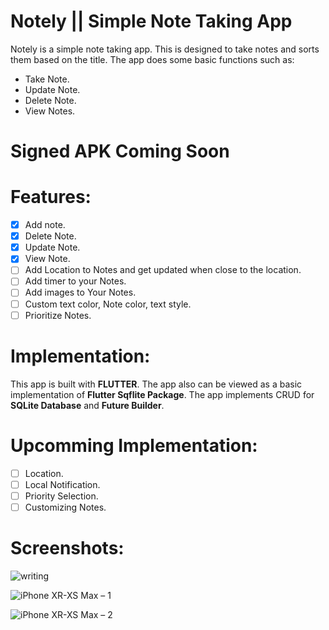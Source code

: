 # Notely || Simple Note Taking App

Notely is a simple note taking app. This is designed to take notes and sorts them based on the title. The app does some basic functions such as:

* Take Note.
* Update Note.
* Delete Note.
* View Notes.
# Signed APK Coming Soon
# Features: 

- [x] Add note.
- [x] Delete Note.
- [x] Update Note.
- [x] View Note.
- [ ] Add Location to Notes and get updated when close to the location.
- [ ] Add timer to your Notes.
- [ ] Add images to Your Notes.
- [ ] Custom text color, Note color, text style.
- [ ] Prioritize Notes. 

# Implementation:

This app is built with **FLUTTER**. The app also can be viewed as a basic implementation of **Flutter Sqflite Package**. The app implements CRUD for **SQLite Database** and **Future Builder**. 

# Upcomming Implementation:

- [ ] Location.
- [ ] Local Notification.
- [ ] Priority Selection. 
- [ ] Customizing Notes.

# Screenshots:

![writing](https://user-images.githubusercontent.com/33858136/59568392-df2b5380-909b-11e9-9484-818b222498f2.png)

![iPhone XR-XS Max – 1](https://user-images.githubusercontent.com/33858136/59568394-e3f00780-909b-11e9-9c67-0c5b3b07778d.png)

![iPhone XR-XS Max – 2](https://user-images.githubusercontent.com/33858136/59568395-e4889e00-909b-11e9-908d-4829259feee2.png)
